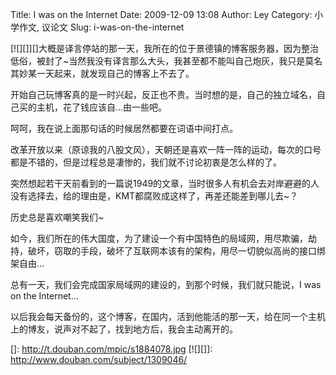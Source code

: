 Title: I was on the Internet
Date: 2009-12-09 13:08
Author: Ley
Category: 小学作文, 议论文
Slug: i-was-on-the-internet

[![][]][]大概是译言停站的那一天，我所在的位于景德镇的博客服务器，因为整治低俗，被封了\~当然我没有译言那么大头，我甚至都不能叫自己炮灰，我只是莫名其妙某一天起来，就发现自己的博客上不去了。

开始自己玩博客真的是一时兴起，反正也不贵。当时想的是，自己的独立域名，自己买的主机，花了钱应该自...由一些吧。

呵呵，我在说上面那句话的时候居然都要在词语中间打点。

<!--more-->改革开放以来（原谅我的八股文风），天朝还是喜欢一阵一阵的运动，每次的口号都是不错的，但是过程总是凄惨的，我们就不讨论初衷是怎么样的了。

突然想起若干天前看到的一篇说1949的文章，当时很多人有机会去对岸避避的人没有选择去，给的理由是，KMT都腐败成这样了，再差还能差到哪儿去\~？

历史总是喜欢嘲笑我们\~

如今，我们所在的伟大国度，为了建设一个有中国特色的局域网，用尽欺骗，劫持，破坏，窃取的手段，破坏了互联网本该有的架构，用尽一切貌似高尚的接口绑架自由...

总有一天，我们会完成国家局域网的建设的，到那个时候，我们就只能说，I was on
the Internet...

以后我会每天备份的，这个博客，在国内，活到他能活的那一天，给在同一个主机上的博友，说声对不起了，找到地方后，我会主动离开的。

  []: http://t.douban.com/mpic/s1884078.jpg
  [![][]]: http://www.douban.com/subject/1309046/
